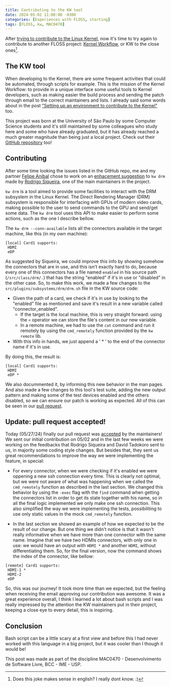 ```yaml
---
title: Contributing to the KW tool
date: 2024-05-02 11:00:00 -0300
categories: [Experiences with FLOSS, starting]
tags: [FLOSS, kw, MAC0470]
---
```


After [trying to contribute to the Linux Kernel](https://otavioolsilva.github.io/posts/contributing-to-the-kernel/), now it's time to try again to contribute to another FLOSS project: [Kernel Workflow](https://kworkflow.org/), or KW to the close ones[^joke-footnote].

## The KW tool

When developing to the Kernel, there are some frequent activities that could be automated, through scripts for example. This is the mission of the Kernel Workflow: to provide in a unique interface some useful tools to Kernel developers, such as making easier the build process and sending the patch through email to the correct maintainers and lists. I already said some words about in the post ["Setting up an environment to contribute to the Kernel"](https://otavioolsilva.github.io/posts/setting-up-an-environment-to-contribute-to-the-kernel/) too.

This project was born at the University of São Paulo by some Computer Science students and it's still maintained by some colleagues who study here and some who have already graduated, but it has already reached a much greater magnitude than being just a local project. Check out their [GitHub repository](https://github.com/kworkflow/kworkflow/) too!

## Contributing

After some time looking the issues listed in the GitHub repo, me and my partner [Felipe Aníbal](https://felipeanibal.github.io/#) chose to work on an [enhacement suggestion](https://github.com/kworkflow/kworkflow/issues/1096) to `kw drm` made by [Rodrigo Siqueira](https://github.com/rodrigosiqueira), one of the main maintainers in the project.

`kw drm` is a tool aimed to provide some facilities to interact with the DRM subsystem in the Linux Kernel. The Direct Rendering Manager (DRM) subsystem is responsible for interfacing with GPUs of modern video cards, making possible to the user to send commands to the GPU and send/get some data. The `kw drm` tool uses this API to make easier to perform some actions, such as the one I describe bellow.

The `kw drm --conn-available` lists all the connectors available in the target machine, like this (in my own machine):

```text
[local] Card1 supports:
 HDMI
 eDP
```

As suggested by Siqueira, we could improve this info by showing somehow the connectors that are in use, and this isn't exactly hard to do, because every one of this connectors has a file named `enabled` in his source path (`/src/class/drm/.`) that has the string "enabled" if it's in use or "disabled" in the other case. So, to make this work, we made a few changes to the `src/plugins/subsystems/drm/drm.sh` file in the KW source code:

- Given the path of a card, we check if it's in use by looking to the "enabled" file as mentioned and save it's result in a new variable called "connector\_enabled".
  - If the target is the local machine, this is very straight forward: using the `<` operator we can store the file's content in our new variable.
  - In a remote machine, we had to use the `cat` command and run it remotely by using the `cmd_remotely` function provided by the `kw remote` lib.
- With this info in hands, we just append a ' * ' to the end of the connector name if it's in use.

By doing this, the result is:

```text
[local] Card1 supports:
 HDMI
 eDP *
```

We also docummented it, by informing this new behavior in the man pages. And also made a few changes to this tool's test suite, adding the new output pattern and making some of the test devices enabled and the others disabled, so we can ensure our patch is working as expected. All of this can be seen in our [pull request](https://github.com/kworkflow/kworkflow/pull/1101).

## Update: pull request accepted!

Today (05/27/24) finally our pull request was [accepted](https://github.com/kworkflow/kworkflow/commit/3f68a797884be7636cc8561db30d5f6a235898bb) by the maintainers! We sent our initial contribution on 05/02 and in the last few weeks we were working on the feedbacks that Rodrigo Siqueira and David Tadokoro sent to us, in majority some coding style changes. But besides that, they sent us great recommendations to improve the way we were implementing the feature, in special:

- For every connector, when we were checking if it's enabled we were oppening a new ssh connection every time. This is clearly not optimal, but we were not aware of what was happening when we called the `cmd_remotely` function as described in the last section. We changed this behavior by using the `-exec` flag with the `find` command when getting the connectors list in order to get its state together with his name, so in all the final logic implemented we only make one ssh connection. This also simplified the way we were implementing the tests, possibiliting to use only static values in the mock `cmd_remotely` function.

- In the last section we showed an example of how we expected to be the result of our change. But one thing we didn't notice is that it wasn't really informative when we have more than one connector with the same name. Imagine that we have two HDMIs connectors, with only one in use: we would have an output with `HDMI *` and another `HDMI`, without differentiating them. So, for the final version, now the command shows the index of the connector, like bellow:

```text
[remote] Card1 supports:
 HDMI-1 *
 HDMI-2
 eDP
```

So, this was our journey! It took more time than we expected, but the feeling when receiving the email approving our contribution was awesome. It was a great experience overall, I think I learned a lot about bash scripts and I was really impressed by the attention the KW maintainers put in their project, keeping a close eye to every detail, this is inspiring.

## Conclusion

Bash script can be a little scary at a first view and before this I had never worked with this language in a big project, but it was cooler than I though it would be!

This post was made as part of the discipline MAC0470 - Desenvolvimento de Software Livre, BCC - IME - USP.

[^joke-footnote]: Does this joke makes sense in english? I really dont know. :)


